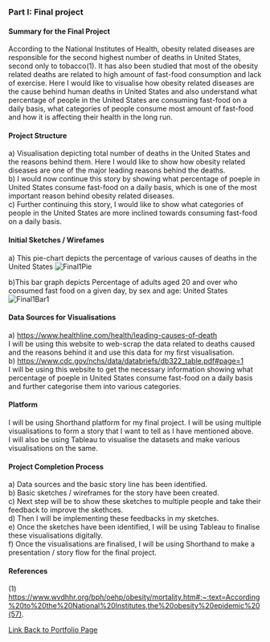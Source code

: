 ### Part I: Final project

#### Summary for the Final Project

According to the National Institutes of Health, obesity related diseases are responsible for the second highest number of deaths in United States, second only to tobacco(1). It has also been studied that most of the obesity related deaths are related to high amount of fast-food consumption and lack of exercise.
Here I would like to visualise how obesity related diseases are the cause behind human deaths in United States and also understand what percentage of people in the United States are consuming fast-food on a daily basis, what categories of people consume most amount of fast-food and how it is affecting their health in the long run.

#### Project Structure
a) Visualisation depicting total number of deaths in the United States and the reasons behind them. Here I would like to show how obesity related diseases are one of the major leading reasons behind the deaths. <br />
b) I would now continue this story by showing what percentage of poeple in United States consume fast-food on a daily basis, which is one of the most important reason behind obesity related diseases. <br />
c) Further continuing this story, I would like to show what categories of people in the United States are more inclined towards consuming fast-food on a daily basis.

#### Initial Sketches / Wirefames
a) This pie-chart depicts the percentage of various causes of deaths in the United States
![Final1Pie](https://user-images.githubusercontent.com/112986330/192617371-7435f3bb-6d87-4308-a4bb-3a37ecd0e540.png)

b)This bar graph depicts Percentage of adults aged 20 and over who consumed fast food on a given day, by sex and age: United States
![Final1Bar1](https://user-images.githubusercontent.com/112986330/192615850-b0bd29eb-1c26-4950-b028-0f0b0d87cd6e.png)

#### Data Sources for Visualisations
a) https://www.healthline.com/health/leading-causes-of-death <br />
I will be using this website to web-scrap the data related to deaths caused and the reasons behind it and use this data for my first visualisation. <br />
b) https://www.cdc.gov/nchs/data/databriefs/db322_table.pdf#page=1 <br />
I will be using this website to get the necessary information showing what percentage of poeple in United States consume fast-food on a daily basis and further categorise them into various categories.

#### Platform
I will be using Shorthand platform for my final project. I will be using multiple visualisations to form a story that I want to tell as I have mentioned above. <br />
I will also be using Tableau to visualise the datasets and make various visualisations on the same.

#### Project Completion Process
a) Data sources and the basic story line has been identified.<br />
b) Basic sketches / wireframes for the story have been created. <br />
c) Next step will be to show these sketches to multiple people and take their feedback to improve the skethces. <br />
d) Then I will be implementing these feedbacks in my sketches. <br />
e) Once the sketches have been identified, I will be using Tableau to finalise these visualisations digitally. <br />
f) Once the visualisations are finalised, I will be using Shorthand to make a presentation / story flow for the final project.


#### References
(1) https://www.wvdhhr.org/bph/oehp/obesity/mortality.htm#:~:text=According%20to%20the%20National%20Institutes,the%20obesity%20epidemic%20(57).

[Link Back to Portfolio Page](https://shubham-prabhu.github.io/portfolio/)
